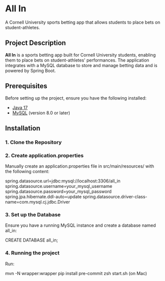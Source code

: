 # All In

A Cornell University sports betting app that allows students to place bets on student-athletes.

## Project Description

**All In** is a sports betting app built for Cornell University students, enabling them to place bets on student-athletes' performances. The application integrates with a MySQL database to store and manage betting data and is powered by Spring Boot.

## Prerequisites

Before setting up the project, ensure you have the following installed:

- [Java 17](https://www.oracle.com/java/technologies/javase-jdk17-downloads.html)
- [MySQL](https://dev.mysql.com/downloads/mysql/) (version 8.0 or later)

## Installation

### 1. Clone the Repository

### 2. Create application.properties

Manually create an application.properties file in src/main/resources/ with the following content:

spring.datasource.url=jdbc:mysql://localhost:3306/all_in
spring.datasource.username=your_mysql_username
spring.datasource.password=your_mysql_password
spring.jpa.hibernate.ddl-auto=update
spring.datasource.driver-class-name=com.mysql.cj.jdbc.Driver

### 3. Set up the Database

Ensure you have a running MySQL instance and create a database named all_in:

CREATE DATABASE all_in;

### 4. Running the project

Run:

mvn -N wrapper:wrapper
pip install pre-commit
zsh start.sh (on Mac)
